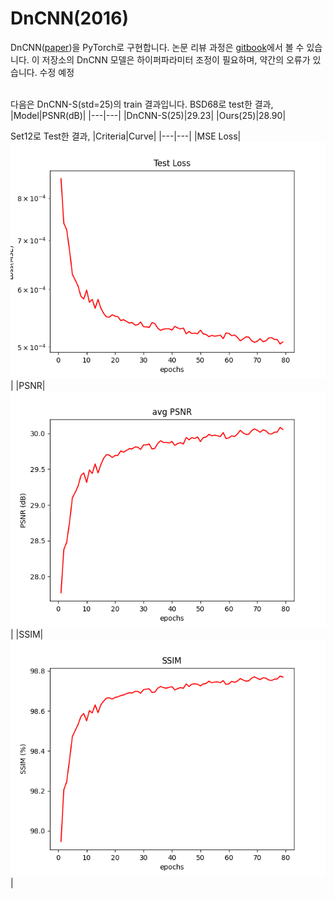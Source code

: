 # DnCNN(2016)

DnCNN\([paper](https://arxiv.org/pdf/1608.0398.pdf)\)을 PyTorch로 구현합니다. 논문 리뷰 과정은 [gitbook](https://bengaleehs.gitbook.io/ai-paper-study/dncnn)에서 볼 수 있습니다. 이 저장소의 DnCNN 모델은 하이퍼파라미터 조정이 필요하며, 약간의 오류가 있습니다. 수정 예정

<br> 다음은 DnCNN-S(std=25)의 train 결과입니다.
BSD68로 test한 결과,
|Model|PSNR(dB)|
|---|---|
|DnCNN-S(25)|29.23|
|Ours(25)|28.90|

Set12로 Test한 결과,
|Criteria|Curve|
|---|---|
|MSE Loss|![loss](images/test_loss.png)  |
|PSNR|![PSNR](images/avg_psnr.png) |
|SSIM| ![ssim](images/ssim.png)  |

 


